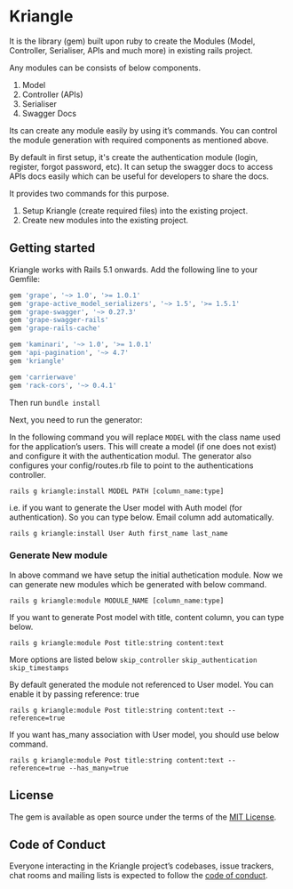 # Kriangle

It is the library (gem) built upon ruby to create the Modules (Model, Controller, Serialiser, APIs and much more) in existing rails project. 

Any modules can be consists of below components.
1. Model
2. Controller (APIs)
3. Serialiser
5. Swagger Docs

Its can create any module easily by using it’s commands. You can control the module generation with required components as mentioned above.

By default in first setup, it's create the authentication module (login, register, forgot password, etc). It can setup the swagger docs to access APIs docs easily which can be useful for developers to share the docs.

It provides two commands for this purpose.
1. Setup Kriangle (create required files) into the existing project.
2. Create new modules into the existing project.
 

## Getting started

Kriangle works with Rails 5.1 onwards. Add the following line to your Gemfile:

```ruby
gem 'grape', '~> 1.0', '>= 1.0.1'
gem 'grape-active_model_serializers', '~> 1.5', '>= 1.5.1'
gem 'grape-swagger', '~> 0.27.3'
gem 'grape-swagger-rails'
gem 'grape-rails-cache'

gem 'kaminari', '~> 1.0', '>= 1.0.1'
gem 'api-pagination', '~> 4.7'
gem 'kriangle'

gem 'carrierwave'
gem 'rack-cors', '~> 0.4.1'
```

Then run `bundle install`

Next, you need to run the generator:

In the following command you will replace `MODEL` with the class name used for the application’s users. This will create a model (if one does not exist) and configure it with the authentication modul. The generator also configures your config/routes.rb file to point to the authentications controller.

`rails g kriangle:install MODEL PATH [column_name:type]`

i.e. if you want to generate the User model with Auth model (for authentication). So you can type below. Email column add automatically.

`rails g kriangle:install User Auth first_name last_name`

### Generate New module

In above command we have setup the initial authetication module. Now we can generate new modules which be generated with below command.

`rails g kriangle:module MODULE_NAME [column_name:type]`

If you want to generate Post model with title, content column, you can type below.

`rails g kriangle:module Post title:string content:text`

More options are listed below
`skip_controller`
`skip_authentication`
`skip_timestamps`

By default generated the module not referenced to User model. You can enable it by passing reference: true

`rails g kriangle:module Post title:string content:text --reference=true`

If you want has_many association with User model, you should use below command.

`rails g kriangle:module Post title:string content:text --reference=true --has_many=true`

## License

The gem is available as open source under the terms of the [MIT License](https://opensource.org/licenses/MIT).

## Code of Conduct

Everyone interacting in the Kriangle project’s codebases, issue trackers, chat rooms and mailing lists is expected to follow the [code of conduct](https://github.com/[USERNAME]/kriangle/blob/master/CODE_OF_CONDUCT.md).

